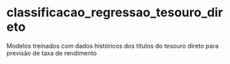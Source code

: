 # classificacao_regressao_tesouro_direto
Modelos treinados com dados históricos dos títulos do tesouro direto para previsão de taxa de rendimento 
